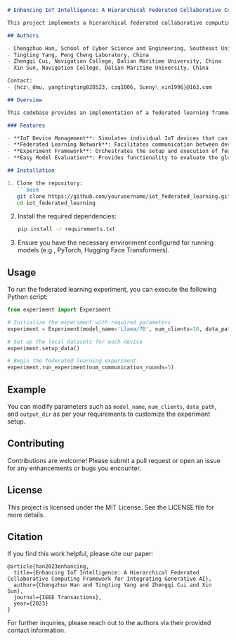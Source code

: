 ```markdown
# Enhancing IoT Intelligence: A Hierarchical Federated Collaborative Computing Framework for Integrating Generative AI

This project implements a hierarchical federated collaborative computing framework designed to integrate Generative AI within IoT environments. The framework is built on the principles outlined in the paper "Enhancing IoT Intelligence: A Hierarchical Federated Collaborative Computing Framework for Integrating Generative AI".

## Authors

- Chengzhuo Han, School of Cyber Science and Engineering, Southeast University, China
- Tingting Yang, Peng Cheng Laboratory, China
- Zhengqi Cui, Navigation College, Dalian Maritime University, China
- Xin Sun, Navigation College, Dalian Maritime University, China

Contact: 
- {hcz\_dmu, yangtingting820523, czq1006, Sunny\_xin1996}@163.com

## Overview

This codebase provides an implementation of a federated learning framework that enables multiple IoT devices to collaboratively train machine learning models while keeping their data localized. The key components include device management, network communication, and federated training processes.

### Features

- **IoT Device Management**: Simulates individual IoT devices that can train models locally.
- **Federated Learning Network**: Facilitates communication between devices and manages the global model.
- **Experiment Framework**: Orchestrates the setup and execution of federated learning experiments.
- **Easy Model Evaluation**: Provides functionality to evaluate the global model performance after training.

## Installation

1. Clone the repository:
   ```bash
   git clone https://github.com/yourusername/iot_federated_learning.git
   cd iot_federated_learning
   ```

2. Install the required dependencies:
   ```bash
   pip install -r requirements.txt
   ```

3. Ensure you have the necessary environment configured for running models (e.g., PyTorch, Hugging Face Transformers).

## Usage

To run the federated learning experiment, you can execute the following Python script:

```python
from experiment import Experiment

# Initialize the experiment with required parameters
experiment = Experiment(model_name='Llama/7B', num_clients=10, data_path='./data', output_dir='./output')

# Set up the local datasets for each device
experiment.setup_data()

# Begin the federated learning experiment
experiment.run_experiment(num_communication_rounds=5)
```

## Example

You can modify parameters such as `model_name`, `num_clients`, `data_path`, and `output_dir` as per your requirements to customize the experiment setup.

## Contributing

Contributions are welcome! Please submit a pull request or open an issue for any enhancements or bugs you encounter.

## License

This project is licensed under the MIT License. See the LICENSE file for more details.

## Citation

If you find this work helpful, please cite our paper:

```
@article{han2023enhancing,
  title={Enhancing IoT Intelligence: A Hierarchical Federated Collaborative Computing Framework for Integrating Generative AI},
  author={Chengzhuo Han and Tingting Yang and Zhengqi Cui and Xin Sun},
  journal={IEEE Transactions},
  year={2023}
}
```

For further inquiries, please reach out to the authors via their provided contact information.

```

